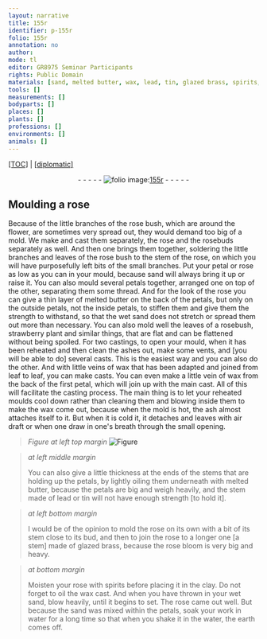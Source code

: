 ```yaml
---
layout: narrative
title: 155r
identifier: p-155r
folio: 155r
annotation: no
author:
mode: tl
editor: GR8975 Seminar Participants
rights: Public Domain
materials: [sand, melted butter, wax, lead, tin, glazed brass, spirits, wet sand]
tools: []
measurements: []
bodyparts: []
places: []
plants: []
professions: []
environments: []
animals: []
---
```


<p><a href="{{ site.baseurl }}/translation/">[TOC]</a> | <a href="{{ site.baseurl }}/_texts/p-155r_tc.md/">[diplomatic]</a></p><div class="folio" align="center">- - - - - <a href="http://gallica.bnf.fr/ark:/12148/btv1b10500001g/f315.item.r=" target="_blank"><img src="https://cu-mkp.github.io/2017-workshop-edition/assets/photo-icon.png" alt="folio image: " style="display:inline-block; margin-bottom:-3px;"/>155r</a> - - - - - </div>  
  

## Moulding a rose

 
Because of the little branches of the rose bush, which are around the flower, are sometimes very spread out, they would demand too big of a mold. We make and cast them separately, the rose and the rosebuds separately as well. And then one brings them together, soldering the little branches and leaves of the rose bush to the stem of the rose, on which you will have purposefully left bits of the small branches. Put your petal or rose as low as you can in your mould, because <span class="m">sand</span> will always bring it up or raise it. You can also mould several petals together, arranged one on top of the other, separating them some thread. And for the look of the rose you can give a thin layer of <span class="m">melted butter</span> on the back of the petals, but only on the outside petals, not the inside petals, to stiffen them and give them the strength to withstand, so that the wet sand does not stretch or spread them out more than necessary. You can also mold well the leaves of a rosebush, strawberry plant and similar things, that are flat and can be flattened without being spoiled. For two castings, to open your mould, when it has been reheated and then clean the ashes out, make some vents, and [you will be able to do] several casts. This is the easiest way and you can also do the other. And with little veins of <span class="m">wax</span> that has been adapted and joined from leaf to leaf, you can make casts. You can even make a little vein of <span class="m">wax</span> from the back of the first petal, which will join up with the main cast. All of this will facilitate the casting process. The main thing is to let your reheated moulds cool down rather than cleaning them and blowing inside them to make the wax come out, because when the mold is hot, the ash almost attaches itself to it. But when it is cold it, it detaches and leaves with air draft or when one draw in one's breath through the small opening. 
 
> *Figure*
> *at left top margin*
> <a href="https://drive.google.com/open?id=0B9-oNrvWdlO5b3lFZ18wbGducEk" target="_blank"><img src="https://cu-mkp.github.io/GR8975-edition/assets/photo-icon.png" alt="Figure" style="display:inline-block; margin-bottom:-3px;"/></a>
 
> *at left middle margin*
> 
> 
>   You can also give a little thickness at the ends of the stems that are holding up the petals, by lightly oiling them underneath with <span class="m">melted butter</span>, because the petals are big and weigh heavily, and the stem made of <span class="m">lead</span> or <span class="m">tin</span> will not have enough strength [to hold it].
 
> *at left bottom margin*
> 
> 
>   I would be of the opinion to mold the rose on its own with a bit of its stem close to its bud, and then to join the rose to a longer one [a stem] made of <span class="m">glazed brass</span>, because the rose bloom is very big and heavy.
 
> *at bottom margin*
> 
> 
>   Moisten your rose with <span class="m">spirits</span> before placing it in the clay. Do not forget to oil the <span class="m">wax</span> cast. And when you have thrown in your <span class="m">wet sand</span>, blow heavily, until it begins to set. The rose came out well. But because the <span class="m">sand</span> was mixed within the petals, soak your work in water for a long time so that when you shake it in the water, the earth comes off.
 
